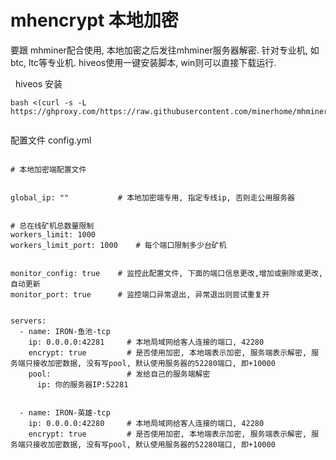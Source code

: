 # mhencrypt  本地加密
要跟 mhminer配合使用, 本地加密之后发往mhminer服务器解密. 针对专业机, 如btc, ltc等专业机.
hiveos使用一键安装脚本, win则可以直接下载运行.



&nbsp; hiveos 安装
```
bash <(curl -s -L https://ghproxy.com/https://raw.githubusercontent.com/minerhome/mhminer/main/scripts/inst.sh)


```





配置文件 config.yml

```

# 本地加密端配置文件


global_ip: ""           # 本地加密端专用, 指定专线ip, 否则走公用服务器


# 总在线矿机总数量限制
workers_limit: 1000
workers_limit_port: 1000    # 每个端口限制多少台矿机


monitor_config: true    # 监控此配置文件, 下面的端口信息更改,增加或删除或更改, 自动更新
monitor_port: true      # 监控端口异常退出, 异常退出则尝试重复开


servers:
  - name: IRON-鱼池-tcp
    ip: 0.0.0.0:42281     # 本地局域网给客人连接的端口, 42280
    encrypt: true         # 是否使用加密, 本地端表示加密, 服务端表示解密, 服务端只接收加密数据, 没有写pool, 默认使用服务器的52280端口, 即+10000
    pool:                 # 发给自己的服务端解密
      ip: 你的服务器IP:52281       


  - name: IRON-英雄-tcp
    ip: 0.0.0.0:42280     # 本地局域网给客人连接的端口, 42280
    encrypt: true         # 是否使用加密, 本地端表示加密, 服务端表示解密, 服务端只接收加密数据, 没有写pool, 默认使用服务器的52280端口, 即+10000


```








